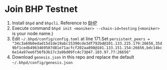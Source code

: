 # Join BHP Testnet
1. Install `bhpd` and `bhpcli`. Reference to [BHP](https://github.com/bhpnet/bhp)
2. Execute command `bhpd init <moniker> --chain-id=testing`  (`<moniker>` is your node name.)
3. Edit `~/.bhpd/config/config.toml` at line 171.Set
`persistent_peers = "34c3a69b0edad15d1de19abc15390cde3df792bd@101.133.225.179:26656,35d9bf1cedb4963469507d81e71acfcf202aa898@101.133.151.154:26656,bdc14bc6e14a97ee6f56fb3b17c3a9bd09fc4c73@47.103.97.77:26656"`
4. Download `genesis.json` in this repo and replace the default `~/.bhpd/config/genesis.json`
